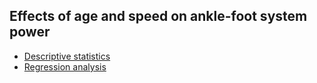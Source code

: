 ## Effects of age and speed on ankle-foot system power
- [Descriptive statistics](https://nbviewer.jupyter.org/github/BMClab/papers/blob/master/age_speed_af_power/notebooks/descriptive.ipynb)   
- [Regression analysis](https://nbviewer.jupyter.org/github/BMClab/papers/blob/master/age_speed_af_power/notebooks/RegressionAnalysis.ipynb)  

